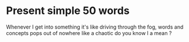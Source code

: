 # Present simple  50 words  

Whenever I get into something it's like driving through the fog, words and concepts pops out of nowhere like a chaotic do you know I a mean ?
